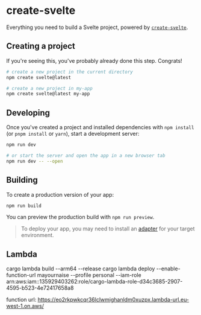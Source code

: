 # create-svelte

Everything you need to build a Svelte project, powered by [`create-svelte`](https://github.com/sveltejs/kit/tree/master/packages/create-svelte).

## Creating a project

If you're seeing this, you've probably already done this step. Congrats!

```bash
# create a new project in the current directory
npm create svelte@latest

# create a new project in my-app
npm create svelte@latest my-app
```

## Developing

Once you've created a project and installed dependencies with `npm install` (or `pnpm install` or `yarn`), start a development server:

```bash
npm run dev

# or start the server and open the app in a new browser tab
npm run dev -- --open
```

## Building

To create a production version of your app:

```bash
npm run build
```

You can preview the production build with `npm run preview`.

> To deploy your app, you may need to install an [adapter](https://kit.svelte.dev/docs/adapters) for your target environment.


## Lambda

cargo lambda build --arm64 --release
cargo lambda deploy --enable-function-url mayournaise --profile personal --iam-role arn:aws:iam::135929403262:role/cargo-lambda-role-d34c3685-2907-4595-b523-4e72417658a8


function url: https://eo2rkpwkcqr36lclwmighanldm0xuzpx.lambda-url.eu-west-1.on.aws/